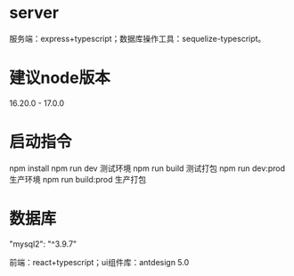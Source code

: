 # server
服务端：express+typescript；数据库操作工具：sequelize-typescript。
# 建议node版本 
16.20.0 - 17.0.0
# 启动指令
npm install
npm run dev 测试环境
npm run build 测试打包
npm run dev:prod 生产环境
npm run build:prod 生产打包
# 数据库
"mysql2": "^3.9.7"

前端：react+typescript；ui组件库：antdesign 5.0
